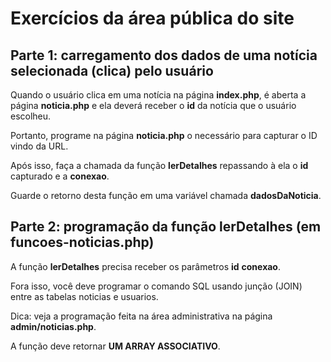 # Exercícios da área pública do site

## Parte 1: carregamento dos dados de uma notícia selecionada (clica) pelo usuário

Quando o usuário clica em uma notícia na página **index.php**, é aberta a página **noticia.php** e ela deverá receber o **id** da notícia que o usuário escolheu.

Portanto, programe na página **noticia.php** o necessário para capturar o ID vindo da URL.

Após isso, faça a chamada da função **lerDetalhes** repassando à ela o **id** capturado e a **conexao**.

Guarde o retorno desta função em uma variável chamada **dadosDaNoticia**.

## Parte 2: programação da função lerDetalhes (em funcoes-noticias.php)

A função **lerDetalhes** precisa receber os parâmetros **id** **conexao**.

Fora isso, você deve programar o comando SQL usando junção (JOIN) entre as tabelas noticias e usuarios.

Dica: veja a programação feita na área administrativa na página **admin/noticias.php**.

A função deve retornar **UM ARRAY ASSOCIATIVO**.

